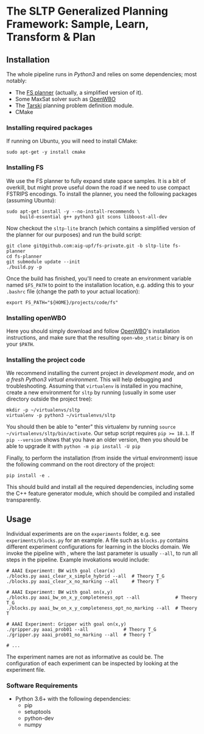 


# The SLTP Generalized Planning Framework: Sample, Learn, Transform & Plan


## Installation

The whole pipeline runs in *Python3* and relies on some dependencies; most notably:

* The [FS planner](https://github.com/aig-upf/fs-private/) (actually, a simplified version of it).
* Some MaxSat solver such as [OpenWBO](http://sat.inesc-id.pt/open-wbo/)
* The [Tarski](https://github.com/aig-upf/tarski/) planning problem definition module.
* CMake

### Installing required packages

If running on Ubuntu, you will need to install CMake: 
    
    sudo apt-get -y install cmake


### Installing FS

We use the FS planner to fully expand state space samples. It is a bit of overkill, but might prove
useful down the road if we need to use compact FSTRIPS encodings. To install the planner, you need 
the following packages (assuming Ubuntu):


    sudo apt-get install -y --no-install-recommends \
         build-essential g++ python3 git scons libboost-all-dev


Now checkout the `sltp-lite` branch (which contains a simplified version of the planner for our purposes)
and run the build script:

    git clone git@github.com:aig-upf/fs-private.git -b sltp-lite fs-planner
    cd fs-planner
    git submodule update --init
    ./build.py -p

Once the build has finished, you'll need to create an environment variable named `$FS_PATH` to point
to the installation location, e.g. adding this to your `.bashrc` file (change the path to your actual
location):

    export FS_PATH="${HOME}/projects/code/fs"


### Installing openWBO
Here you should simply download and follow 
[OpenWBO](http://sat.inesc-id.pt/open-wbo/)'s installation instructions, and make sure that the resulting
`open-wbo_static` binary is on your `$PATH`.

### Installing the project code

We recommend installing the current project *in development mode*, and *on a fresh Python3 virtual 
environment*. This will help debugging and troubleshooting. Assuming that `virtualenv` is installed in you
machine, create a new environment for `sltp` by running (usually in some user directory outside the project tree):

    mkdir -p ~/virtualenvs/sltp
    virtualenv -p python3 ~/virtualenvs/sltp
    
You should then be able to "enter" this virtualenv by running `source ~/virtualenvs/sltp/bin/activate`.
Our setup script requires `pip >= 18.1`. If `pip --version` shows that you have an older version, 
then you should be able to upgrade it with `python -m pip install -U pip` 

Finally, to perform the installation (from inside the virtual environment) 
issue the following command on the root directory of the project:

    pip install -e .

This should build and install all the required dependencies, including some the C++ feature generator
module, which should be compiled and installed transparently.


## Usage

Individual experiments are on the `experiments` folder, e.g. see `experiments/blocks.py` for an example.
A file such as `blocks.py` contains different experiment configurations for learning in the blocks domain.
We invoke the pipeline with <script-name> <experiment-name> <pipeline-steps-to-be-executed>,
where the last parameter is usually `--all`, to run all steps in the pipeline.
Example invokations would include:


    # AAAI Experiment: BW with goal clear(x)
	./blocks.py aaai_clear_x_simple_hybrid --all  # Theory T_G
	./blocks.py aaai_clear_x_no_marking --all     # Theory T

    # AAAI Experiment: BW with goal on(x,y)
	./blocks.py aaai_bw_on_x_y_completeness_opt --all             # Theory T_G
	./blocks.py aaai_bw_on_x_y_completeness_opt_no_marking --all  # Theory T

    # AAAI Experiment: Gripper with goal on(x,y)
	./gripper.py aaai_prob01 --all             # Theory T_G
	./gripper.py aaai_prob01_no_marking --all  # Theory T

    # ...

The experiment names are not as informative as could be.
The configuration of each experiment can be inspected by looking at the experiment file.


### Software Requirements

* Python 3.6+ with the following dependencies:
  - pip
  - setuptools
  - python-dev
  - numpy


